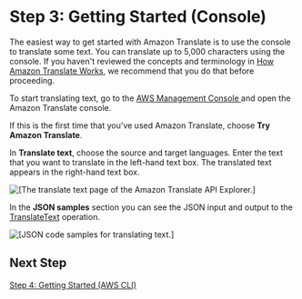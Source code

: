 # Step 3: Getting Started \(Console\)<a name="get-started-console"></a>

The easiest way to get started with Amazon Translate is to use the console to translate some text\. You can translate up to 5,000 characters using the console\. If you haven't reviewed the concepts and terminology in [How Amazon Translate Works](how-it-works.md), we recommend that you do that before proceeding\.

To start translating text, go to the [ AWS Management Console ](https://console.aws.amazon.com/translate) and open the Amazon Translate console\. 

If this is the first time that you've used Amazon Translate, choose **Try Amazon Translate**\.

In **Translate text**, choose the source and target languages\. Enter the text that you want to translate in the left\-hand text box\. The translated text appears in the right\-hand text box\.

![\[The translate text page of the Amazon Translate API Explorer.\]](http://docs.aws.amazon.com/translate/latest/dg/images/gs-10.png)

In the **JSON samples** section you can see the JSON input and output to the [TranslateText](API_TranslateText.md) operation\.

![\[JSON code samples for translating text.\]](http://docs.aws.amazon.com/translate/latest/dg/images/gs-20.png)

## Next Step<a name="setting-up-next-step-4"></a>

[Step 4: Getting Started \(AWS CLI\)](get-started-cli.md)